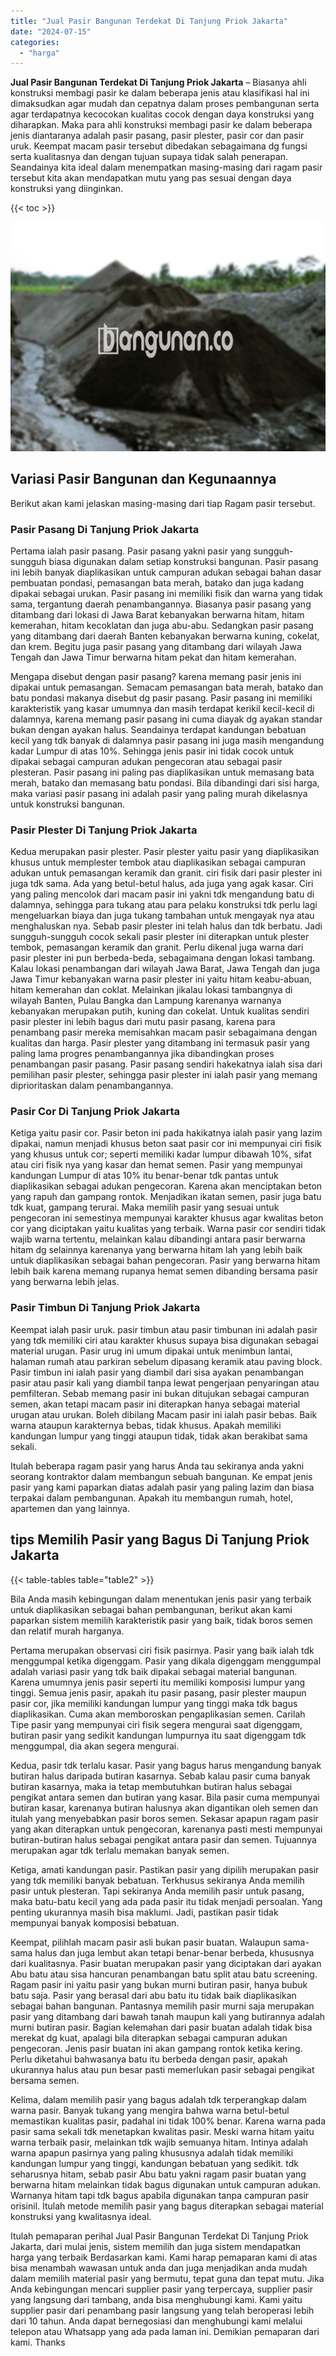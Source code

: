 ```yaml
---
title: "Jual Pasir Bangunan Terdekat Di Tanjung Priok Jakarta"
date: "2024-07-15"
categories: 
  - "harga"
---
```


**Jual Pasir Bangunan Terdekat Di Tanjung Priok Jakarta** – Biasanya ahli konstruksi membagi pasir ke dalam beberapa jenis atau klasifikasi hal ini dimaksudkan agar mudah dan cepatnya dalam proses pembangunan serta agar terdapatnya kecocokan kualitas cocok dengan daya konstruksi yang diharapkan. Maka para ahli konstruksi membagi pasir ke dalam beberapa jenis diantaranya adalah pasir pasang, pasir plester, pasir cor dan pasir uruk. Keempat macam pasir tersebut dibedakan sebagaimana dg fungsi serta kualitasnya dan dengan tujuan supaya tidak salah penerapan. Seandainya kita ideal dalam menempatkan masing-masing dari ragam pasir tersebut kita akan mendapatkan mutu yang pas sesuai dengan daya konstruksi yang diinginkan.

{{< toc >}}

![Jual Pasir Bangunan Terdekat Di Tanjung Priok Jakarta](/images/jual-pasir-bangunan-67.png)

## Variasi Pasir Bangunan dan Kegunaannya

Berikut akan kami jelaskan masing-masing dari tiap Ragam pasir tersebut.

### Pasir Pasang Di Tanjung Priok Jakarta

Pertama ialah pasir pasang. Pasir pasang yakni pasir yang sungguh-sungguh biasa digunakan dalam setiap konstruksi bangunan. Pasir pasang ini lebih banyak diaplikasikan untuk campuran adukan sebagai bahan dasar pembuatan pondasi, pemasangan bata merah, batako dan juga kadang dipakai sebagai urukan. Pasir pasang ini memiliki fisik dan warna yang tidak sama, tergantung daerah penambangannya. Biasanya pasir pasang yang ditambang dari lokasi di Jawa Barat kebanyakan berwarna hitam, hitam kemerahan, hitam kecoklatan dan juga abu-abu. Sedangkan pasir pasang yang ditambang dari daerah Banten kebanyakan berwarna kuning, cokelat, dan krem. Begitu juga pasir pasang yang ditambang dari wilayah Jawa Tengah dan Jawa Timur berwarna hitam pekat dan hitam kemerahan.

Mengapa disebut dengan pasir pasang? karena memang pasir jenis ini dipakai untuk pemasangan. Semacam pemasangan bata merah, batako dan batu pondasi makanya disebut dg pasir pasang. Pasir pasang ini memiliki karakteristik yang kasar umumnya dan masih terdapat kerikil kecil-kecil di dalamnya, karena memang pasir pasang ini cuma diayak dg ayakan standar bukan dengan ayakan halus. Seandainya terdapat kandungan bebatuan kecil yang tdk banyak di dalamnya pasir pasang ini juga masih mengandung kadar Lumpur di atas 10%. Sehingga jenis pasir ini tidak cocok untuk dipakai sebagai campuran adukan pengecoran atau sebagai pasir plesteran. Pasir pasang ini paling pas diaplikasikan untuk memasang bata merah, batako dan memasang batu pondasi. Bila dibandingi dari sisi harga, maka variasi pasir pasang ini adalah pasir yang paling murah dikelasnya untuk konstruksi bangunan.

### Pasir Plester Di Tanjung Priok Jakarta

Kedua merupakan pasir plester. Pasir plester yaitu pasir yang diaplikasikan khusus untuk memplester tembok atau diaplikasikan sebagai campuran adukan untuk pemasangan keramik dan granit. ciri fisik dari pasir plester ini juga tdk sama. Ada yang betul-betul halus, ada juga yang agak kasar. Ciri yang paling mencolok dari macam pasir ini yakni tdk mengandung batu di dalamnya, sehingga para tukang atau para pelaku konstruksi tdk perlu lagi mengeluarkan biaya dan juga tukang tambahan untuk mengayak nya atau menghaluskan nya. Sebab pasir plester ini telah halus dan tdk berbatu. Jadi sungguh-sungguh cocok sekali pasir plester ini diterapkan untuk plester tembok, pemasangan keramik dan granit. Perlu dikenal juga warna dari pasir plester ini pun berbeda-beda, sebagaimana dengan lokasi tambang. Kalau lokasi penambangan dari wilayah Jawa Barat, Jawa Tengah dan juga Jawa Timur kebanyakan warna pasir plester ini yaitu hitam keabu-abuan, hitam kemerahan dan coklat. Melainkan jikalau lokasi tambangnya di wilayah Banten, Pulau Bangka dan Lampung karenanya warnanya kebanyakan merupakan putih, kuning dan cokelat. Untuk kualitas sendiri pasir plester ini lebih bagus dari mutu pasir pasang, karena para penambang pasir mereka memisahkan macam pasir sebagaimana dengan kualitas dan harga. Pasir plester yang ditambang ini termasuk pasir yang paling lama progres penambangannya jika dibandingkan proses penambangan pasir pasang. Pasir pasang sendiri hakekatnya ialah sisa dari pemilihan pasir plester, sehingga pasir plester ini ialah pasir yang memang diprioritaskan dalam penambangannya.

### Pasir Cor Di Tanjung Priok Jakarta

Ketiga yaitu pasir cor. Pasir beton ini pada hakikatnya ialah pasir yang lazim dipakai, namun menjadi khusus beton saat pasir cor ini mempunyai ciri fisik yang khusus untuk cor; seperti memiliki kadar lumpur dibawah 10%, sifat atau ciri fisik nya yang kasar dan hemat semen. Pasir yang mempunyai kandungan Lumpur di atas 10% itu benar-benar tdk pantas untuk diaplikasikan sebagai adukan pengecoran. Karena akan menciptakan beton yang rapuh dan gampang rontok. Menjadikan ikatan semen, pasir juga batu tdk kuat, gampang terurai. Maka memilih pasir yang sesuai untuk pengecoran ini semestinya mempunyai karakter khusus agar kwalitas beton cor yang diciptakan yaitu kualitas yang terbaik. Warna pasir cor sendiri tidak wajib warna tertentu, melainkan kalau dibandingi antara pasir berwarna hitam dg selainnya karenanya yang berwarna hitam lah yang lebih baik untuk diaplikasikan sebagai bahan pengecoran. Pasir yang berwarna hitam lebih baik karena memang rupanya hemat semen dibanding bersama pasir yang berwarna lebih jelas.

### Pasir Timbun Di Tanjung Priok Jakarta

Keempat ialah pasir uruk. pasir timbun atau pasir timbunan ini adalah pasir yang tdk memiliki ciri atau karakter khusus supaya bisa digunakan sebagai material urugan. Pasir urug ini umum dipakai untuk menimbun lantai, halaman rumah atau parkiran sebelum dipasang keramik atau paving block. Pasir timbun ini ialah pasir yang diambil dari sisa ayakan penambangan pasir atau pasir kali yang diambil tanpa lewat pengerjaan penyaringan atau pemfilteran. Sebab memang pasir ini bukan ditujukan sebagai campuran semen, akan tetapi macam pasir ini diterapkan hanya sebagai material urugan atau urukan. Boleh dibilang Macam pasir ini ialah pasir bebas. Baik warna ataupun karakternya bebas, tidak khusus. Apakah memiliki kandungan lumpur yang tinggi ataupun tidak, tidak akan berakibat sama sekali.

Itulah beberapa ragam pasir yang harus Anda tau sekiranya anda yakni seorang kontraktor dalam membangun sebuah bangunan. Ke empat jenis pasir yang kami paparkan diatas adalah pasir yang paling lazim dan biasa terpakai dalam pembangunan. Apakah itu membangun rumah, hotel, apartemen dan yang lainnya.

## tips Memilih Pasir yang Bagus Di Tanjung Priok Jakarta

{{< table-tables table="table2" >}}

Bila Anda masih kebingungan dalam menentukan jenis pasir yang terbaik untuk diaplikasikan sebagai bahan pembangunan, berikut akan kami paparkan sistem memilih karakteristik pasir yang baik, tidak boros semen dan relatif murah harganya.

Pertama merupakan observasi ciri fisik pasirnya. Pasir yang baik ialah tdk menggumpal ketika digenggam. Pasir yang dikala digenggam menggumpal adalah variasi pasir yang tdk baik dipakai sebagai material bangunan. Karena umumnya jenis pasir seperti itu memiliki komposisi lumpur yang tinggi. Semua jenis pasir, apakah itu pasir pasang, pasir plester maupun pasir cor, jika memiliki kandungan lumpur yang tinggi maka tdk bagus diaplikasikan. Cuma akan memboroskan pengaplikasian semen. Carilah Tipe pasir yang mempunyai ciri fisik segera mengurai saat digenggam, butiran pasir yang sedikit kandungan lumpurnya itu saat digenggam tdk menggumpal, dia akan segera mengurai.

Kedua, pasir tdk terlalu kasar. Pasir yang bagus harus mengandung banyak butiran halus daripada butiran kasarnya. Sebab kalau pasir cuma banyak butiran kasarnya, maka ia tetap membutuhkan butiran halus sebagai pengikat antara semen dan butiran yang kasar. Bila pasir cuma mempunyai butiran kasar, karenanya butiran halusnya akan digantikan oleh semen dan itulah yang menyebabkan pasir boros semen. Sekasar apapun ragam pasir yang akan diterapkan untuk pengecoran, karenanya pasti mesti mempunyai butiran-butiran halus sebagai pengikat antara pasir dan semen. Tujuannya merupakan agar tdk terlalu memakan banyak semen.

Ketiga, amati kandungan pasir. Pastikan pasir yang dipilih merupakan pasir yang tdk memiliki banyak bebatuan. Terkhusus sekiranya Anda memilih pasir untuk plesteran. Tapi sekiranya Anda memilih pasir untuk pasang, maka batu-batu kecil yang ada pada pasir itu tidak menjadi persoalan. Yang penting ukurannya masih bisa maklumi. Jadi, pastikan pasir tidak mempunyai banyak komposisi bebatuan.

Keempat, pilihlah macam pasir asli bukan pasir buatan. Walaupun sama-sama halus dan juga lembut akan tetapi benar-benar berbeda, khususnya dari kualitasnya. Pasir buatan merupakan pasir yang diciptakan dari ayakan Abu batu atau sisa hancuran penambangan batu split atau batu screening. Ragam pasir ini yaitu pasir yang bukan murni butiran pasir, hanya bubuk batu saja. Pasir yang berasal dari abu batu itu tidak baik diaplikasikan sebagai bahan bangunan. Pantasnya memilih pasir murni saja merupakan pasir yang ditambang dari bawah tanah maupun kali yang butirannya adalah murni butiran pasir. Bagian kelemahan dari pasir buatan adalah tidak bisa merekat dg kuat, apalagi bila diterapkan sebagai campuran adukan pengecoran. Jenis pasir buatan ini akan gampang rontok ketika kering. Perlu diketahui bahwasanya batu itu berbeda dengan pasir, apakah ukurannya halus atau pun besar pasti memerlukan pasir sebagai pengikat bersama semen.

Kelima, dalam memilih pasir yang bagus adalah tdk terperangkap dalam warna pasir. Banyak tukang yang mengira bahwa warna betul-betul memastikan kualitas pasir, padahal ini tidak 100% benar. Karena warna pada pasir sama sekali tdk menetapkan kwalitas pasir. Meski warna hitam yaitu warna terbaik pasir, melainkan tdk wajib semuanya hitam. Intinya adalah warna apapun pasirnya yang paling khususnya adalah tidak memiliki kandungan lumpur yang tinggi, kandungan bebatuan yang sedikit. tdk seharusnya hitam, sebab pasir Abu batu yakni ragam pasir buatan yang berwarna hitam melainkan tidak bagus digunakan untuk campuran adukan. Warnanya hitam tapi tdk bagus apabila digunakan tanpa campuran pasir orisinil. Itulah metode memilih pasir yang bagus diterapkan sebagai material konstruksi yang kwalitasnya ideal.

Itulah pemaparan perihal Jual Pasir Bangunan Terdekat Di Tanjung Priok Jakarta, dari mulai jenis, sistem memilih dan juga sistem mendapatkan harga yang terbaik Berdasarkan kami. Kami harap pemaparan kami di atas bisa menambah wawasan untuk anda dan juga menjadikan anda mudah dalam memilih material pasir yang bermutu, tepat guna dan tepat mutu. Jika Anda kebingungan mencari supplier pasir yang terpercaya, supplier pasir yang langsung dari tambang, anda bisa menghubungi kami. Kami yaitu supplier pasir dari penambang pasir langsung yang telah beroperasi lebih dari 10 tahun. Anda dapat bernegosiasi dan menghubungi kami melalui telepon atau Whatsapp yang ada pada laman ini. Demikian pemaparan dari kami. Thanks
